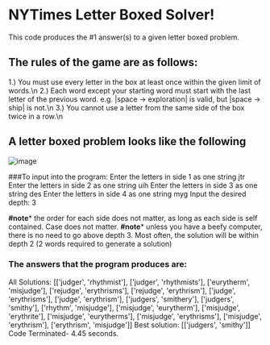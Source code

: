 # NYTimes Letter Boxed Solver!
This code produces the #1 answer(s) to a given letter boxed problem.

## The rules of the game are as follows:
1.) You must use every letter in the box at least once within the given limit of words.\n
2.) Each word except your starting word must start with the last letter of the previous word. e.g. |space -> exploration| is valid, but |space -> ship| is not.\n
3.) You cannot use a letter from the same side of the box twice in a row.\n

## A letter boxed problem looks like the following
![image](https://github.com/Connor-Damato/WordSquareSolver/assets/67179143/6ef49ee6-40de-4d1a-8028-6744e237852f)

###To input into the program:
Enter the letters in side 1 as one string
jtr
Enter the letters in side 2 as one string
uih
Enter the letters in side 3 as one string
des
Enter the letters in side 4 as one string
myg
Input the desired depth:
3

**#note*** the order for each side does not matter, as long as each side is self contained. Case does not matter.
**#note*** unless you have a beefy computer, there is no need to go above depth 3. Most often, the solution will be within depth 2 (2 words required to generate a solution)

### The answers that the program produces are:
All Solutions:
[['judger', 'rhythmist'], ['judger', 'rhythmists'], ['eurytherm', 'misjudge'], ['rejudge', 'erythrisms'], ['rejudge', 'erythrism'], ['judge', 'erythrisms'], ['judge', 'erythrism'], ['judgers', 'smithery'], ['judgers', 'smithy'], ['rhythm', 'misjudge'], ['misjudge', 'eurytherm'], ['misjudge', 'erythrite'], ['misjudge', 'eurytherms'], ['misjudge', 'erythrisms'], ['misjudge', 'erythrism'], ['erythrism', 'misjudge']]
Best solution: [['judgers', 'smithy']]
Code Terminated- 4.45 seconds.
